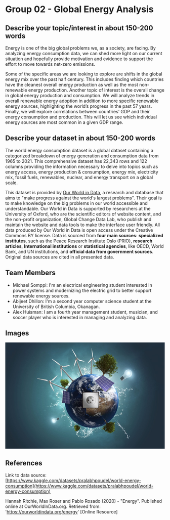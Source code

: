 # Group 02 - Global Energy Analysis

## Describe your topic/interest in about 150-200 words

Energy is one of the big global problems we, as a society, are facing. By analyzing energy consumption data, we can shed more light on our current situation and hopefully provide motivation and evidence to support the effort to move towards net-zero emissions.

Some of the specific areas we are looking to explore are shifts in the global energy mix over the past half century. This includes finding which countries have the cleanest overall energy production as well as the most non-renewable energy production. Another topic of interest is the overall change in global energy production and consumption. We will analyze trends in overall renewable energy adoption in addition to more specific renewable energy sources, highlighting the world’s progress in the past 57 years. Finally, we will explore correlations between countries’ GDP and their energy consumption and production. This will let us see which individual energy sources are most common in a given GDP range.


## Describe your dataset in about 150-200 words

The world energy consumption dataset is a global dataset containing a categorized breakdown of energy generation and consumption data from 1965 to 2021. This comprehensive dataset has 22,343 rows and 122 columns providing the information necessary to delve into topics such as energy access, energy production & consumption, energy mix, electricity mix, fossil fuels, renewables, nuclear, and energy transport on a global scale.

This dataset is provided by [Our World in Data](https://ourworldindata.org/), a research and database that aims to "make progress against the world's largest problems". Their goal is to make knowledge on the big problems in our world accessible and understandable. Our World in Data is supported by researchers at the University of Oxford, who are the scientific editors of website content, and the non-profit organization, Global Change Data Lab, who publish and maintain the website and data tools to make the interface user friendly. All data produced by Our World in Data is open access under the Creative Commons BY license. Data is sourced from **four main sources**: **specialized institutes**, such as the Peace Research Institute Oslo (PRIO), **research articles**, **International institutions** or **statistical agencies**, like OECD, World Bank, and UN institutions, and **official data from government sources**. Original data sources are cited in all presented data.

## Team Members

- Michael Somppi: I'm an electrical engineering student interested in power systems and modernizing the electric grid to better support renewable energy sources.
- Abijeet Dhillon: I'm a second year computer science student at the University of British Columbia, Okanagan.
- Alex Huisman: I am a fourth year management student, musician, and soccer player who is interested in managing and analyzing data.


## Images
![An image related to our topic of global energy analysis.](images/topicImage.jpg)

## References

Link to data source:<br> [https://www.kaggle.com/datasets/pralabhpoudel/world-energy-consumption](https://www.kaggle.com/datasets/pralabhpoudel/world-energy-consumption)

Hannah Ritchie, Max Roser and Pablo Rosado (2020) - "Energy". Published online at OurWorldInData.org. Retrieved from: 'https://ourworldindata.org/energy' [Online Resource]

